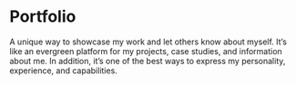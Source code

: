 # Portfolio
A unique way to showcase my work and let others know about myself. It’s like an evergreen platform for my projects, case studies, and information about me. In addition, it’s one of the best ways to express my personality, experience, and capabilities.
